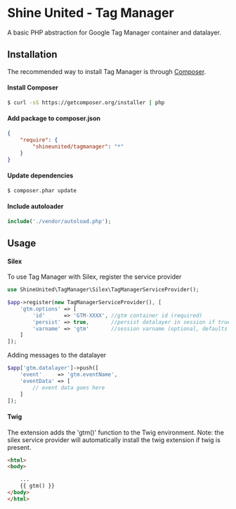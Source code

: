 Shine United - Tag Manager
==========================

A basic PHP abstraction for Google Tag Manager container and datalayer.

Installation
------------

The recommended way to install Tag Manager is through
[Composer](http://getcomposer.org).

#### Install Composer
```bash
$ curl -sS https://getcomposer.org/installer | php
```

#### Add package to composer.json
```json
{
	"require": {
		"shineunited/tagmanager": "*"
	}
}
```

#### Update dependencies
```bash
$ composer.phar update
```

#### Include autoloader
```php
include('./vendor/autoload.php');
```


Usage
-----

#### Silex

To use Tag Manager with Silex, register the service provider
```php
use ShineUnited\TagManager\Silex\TagManagerServiceProvider();

$app->register(new TagManagerServiceProvider(), [
	'gtm.options' => [
		'id'      => 'GTM-XXXX', //gtm container id (required)
		'persist' => true,       //persist datalayer in session if true (optional, defaults to false)
		'varname' => 'gtm'       //session varname (optional, defaults to 'gtm')
	]
]);
```

Adding messages to the datalayer
```php
$app['gtm.datalayer']->push([
	'event'     => 'gtm.eventName',
	'eventData' => [
		// event data goes here
	]
]);
```

#### Twig

The extension adds the 'gtm()' function to the Twig environment. Note: the silex service provider will automatically install the twig extension if twig is present.

```html
<html>
<body>

	...
	{{ gtm() }}
</body>
</html>
```
